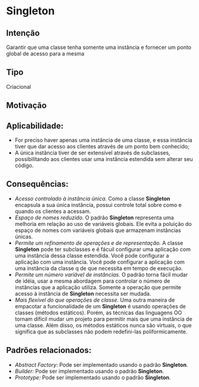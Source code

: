 # Singleton

## Intenção
Garantir que uma classe tenha somente uma instância e fornecer um ponto global de acesso para a mesma

## Tipo
Criacional

## Motivação

## Aplicabilidade:
- For preciso haver apenas uma instância de uma classe, e essa instância tiver que dar acesso aos clientes através de um ponto bem conhecido;
- A única instância tiver de ser extensível através de subclasses, possibilitando aos clientes usar uma instância estendida sem alterar seu código.

## Consequências:
- *Acesso controlado à instância única.* Como a classe **Singleton** encapsula a sua única instância, possui controle total sobre como e quando os clientes a acessam.
- *Espaço de nomes reduzido.* O padrão **Singleton** representa uma melhoria em relação ao uso de variáveis globais. Ele evita a poluição do espaço de nomes com variáveis globais que armazenam instâncias únicas.
- *Permite um refinamento de operações e de representação.* A classe **Singleton** pode ter subclasses e é fácuil configurar uma aplicação com uma instância dessa classe estendida. Você pode configurar a aplicação com uma instância. Você pode configurar a aplicação com uma instância da classe q de que necessita em tempo de execução.
- *Permite um número variävel de instâncias.* O padrão torna fácil mudar de idéia, usar a mesma abordagem para controlar o número de instâncias que a aplicação utiliza. Somente a operação que permite acesso à instância de **Singleton** necessita ser mudada.
- *Mais flexível do que operações de classe.* Uma outra maneira de empacotar a funcionalidade de um **Singleton** é usando operações de classes (métodos estáticos). Porém, as técnicas das linguagens OO tornam difícil mudar um projeto para permitir mais que uma instância de uma classe. Além disso, os métodos estáticos nunca são virtuais, o que significa que as subclasses não podem redefini-las poliformicamente.

## Padrões relacionados:
- *Abstract Factory:* Pode ser implementado usando o padrão **Singleton**.
- *Builder:* Pode ser implementado usando o padrão **Singleton**.
- *Prototype:* Pode ser implementado usando o padrão **Singleton**.
